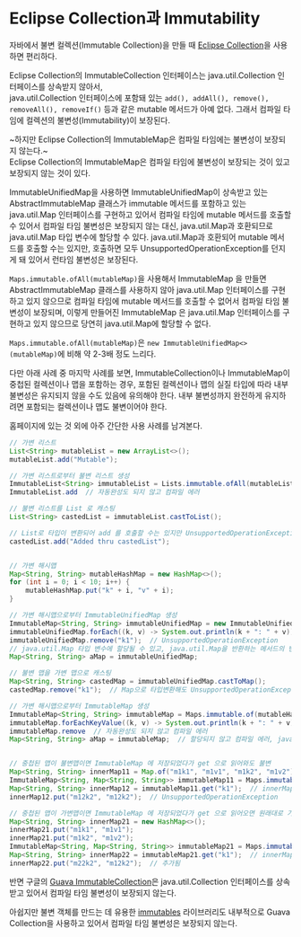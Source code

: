 # Eclipse Collection과 Immutability

자바에서 불변 컬렉션(Immutable Collection)을 만들 때 [Eclipse Collection](https://eclipse.dev/collections/)을 사용하면 편리하다.

Eclipse Collection의 ImmutableCollection 인터페이스는 java.util.Collection 인터페이스를 상속받지 않아서,  
java.util.Collection 인터페이스에 포함돼 있는 `add(), addAll(), remove(), removeAll(), removeIf()` 등과 같은 mutable 메서드가 아예 없다.
그래서 컴파일 타임에 컬렉션의 불변성(Immutability)이 보장된다.

~하지만 Eclipse Collection의 ImmutableMap은 컴파일 타임에는 불변성이 보장되지 않는다.~  
Eclipse Collection의 ImmutableMap은 컴파일 타임에 불변성이 보장되는 것이 있고 보장되지 않는 것이 있다.

ImmutableUnifiedMap을 사용하면 ImmutableUnifiedMap이 상속받고 있는 AbstractImmutableMap 클래스가 immutable 메서드를 포함하고 있는 java.util.Map 인터페이스를 구현하고 있어서 컴파일 타임에 mutable 메서드를 호출할 수 있어서 컴파일 타임 불변성은 보장되지 않는 대신, java.util.Map과 호환되므로 java.util.Map 타입 변수에 할당할 수 있다. java.util.Map과 호환되어 mutable 메서드를 호출할 수는 있지만, 호출하면 모두 UnsupportedOperationException를 던지게 돼 있어서 런타임 불변성은 보장된다.

`Maps.immutable.ofAll(mutableMap)`을 사용해서 ImmutableMap 을 만들면 AbstractImmutableMap 클래스를 사용하지 않아 java.util.Map 인터페이스를 구현하고 있지 않으므로 컴파일 타임에 mutable 메서드를 호출할 수 없어서 컴파일 타임 불변성이 보장되며,
이렇게 만들어진 ImmutableMap 은 java.util.Map 인터페이스를 구현하고 있지 않으므로 당연히 java.util.Map에 할당할 수 없다.

`Maps.immutable.ofAll(mutableMap)`은 `new ImmutableUnifiedMap<>(mutableMap)`에 비해 약 2-3배 정도 느리다.

다만 아래 사례 중 마지막 사례를 보면, ImmutableCollection이나 ImmutableMap이 중첩된 컬렉션이나 맵을 포함하는 경우, 포함된 컬렉션이나 맵의 실질 타입에 따라 내부 불변성은 유지되지 않을 수도 있음에 유의해야 한다. 내부 불변성까지 완전하게 유지하려면 포함되는 컬렉션이나 맵도 불변이어야 한다.

홈페이지에 있는 것 외에 아주 간단한 사용 사례를 남겨본다.

```java
// 가변 리스트
List<String> mutableList = new ArrayList<>();
mutableList.add("Mutable");

// 가변 리스트로부터 불변 리스트 생성
ImmutableList<String> immutableList = Lists.immutable.ofAll(mutableList);
ImmutableList.add  // 자동완성도 되지 않고 컴파일 에러

// 불변 리스트를 List 로 캐스팅
List<String> castedList = immutableList.castToList();

// List로 타입이 변환되어 add 를 호출할 수는 있지만 UnsupportedOperationException이 발생하며 런타임 Immutability 보장
castedList.add("Added thru castedList");  


// 가변 해시맵
Map<String, String> mutableHashMap = new HashMap<>();
for (int i = 0; i < 10; i++) {
    mutableHashMap.put("k" + i, "v" + i);
}

// 가변 해시맵으로부터 ImmutableUnifiedMap 생성
ImmutableMap<String, String> immutableUnifiedMap = new ImmutableUnifiedMap<>(mutableHashMap);
immutableUnifiedMap.forEach((k, v) -> System.out.println(k + ": " + v));
immutableUnifiedMap.remove("k1");  // UnsupportedOperationException
// java.util.Map 타입 변수에 할당될 수 있고, java.util.Map을 반환하는 메서드의 반환값으로 사용할 수 있다.
Map<String, String> aMap = immutableUnifiedMap;

// 불변 맵을 가변 맵으로 캐스팅
Map<String, String> castedMap = immutableUnifiedMap.castToMap();
castedMap.remove("k1");  // Map으로 타입변환해도 UnsupportedOperationException 발생하며 런타임 Immutability 보장

// 가변 해시맵으로부터 ImmutableMap 생성
ImmutableMap<String, String> immutableMap = Maps.immutable.of(mutableHashMap);
immutableMap.forEachKeyValue((k, v) -> System.out.println(k + ": " + v));
immutableMap.remove  // 자동완성도 되지 않고 컴파일 에러
Map<String, String> aMap = immutableMap;  // 할당되지 않고 컴파일 에러, java.util.Map을 반환하는 메서드의 반환값으로 사용할 수 없다.


// 중첩된 맵이 불변맵이면 ImmutableMap 에 저장되었다가 get 으로 읽어와도 불변
Map<String, String> innerMap11 = Map.of("m1k1", "m1v1", "m1k2", "m1v2");
ImmutableMap<String, Map<String, String>> immutableMap11 = Maps.immutable.of("k1", innerMap11);
Map<String, String> innerMap12 = immutableMap11.get("k1");  // innerMap11 과 동일한 참조, ImmutableCollections$MapN 타입
innerMap12.put("m12k2", "m12k2");  // UnsupportedOperationException

// 중첩된 맵이 가변맵이면 ImmutableMap 에 저장되었다가 get 으로 읽어오면 원래대로 가변이며 ImmutableMap 도 실질적으로 불변성을 유지하지 못함
Map<String, String> innerMap21 = new HashMap<>();
innerMap21.put("m1k1", "m1v1");
innerMap21.put("m1k2", "m1v2");
ImmutableMap<String, Map<String, String>> immutableMap21 = Maps.immutable.of("k1", innerMap21);
Map<String, String> innerMap22 = immutableMap21.get("k1");  // innerMap21 과 동일한 참조, HashMap 타입
innerMap22.put("m22k2", "m12k2");  // 추가됨

```

반면 구글의 [Guava ImmutableCollection](https://guava.dev/releases/33.2.1-jre/api/docs/com/google/common/collect/ImmutableCollection.html)은 java.util.Collection 인터페이스를 상속받고 있어서 컴파일 타임 불변성이 보장되지 않는다.

아쉽지만 불변 객체를 만드는 데 유용한 [immutables](https://github.com/immutables/immutables) 라이브러리도 내부적으로 Guava Collection을 사용하고 있어서 컴파일 타임 불변성은 보장되지 않는다.


